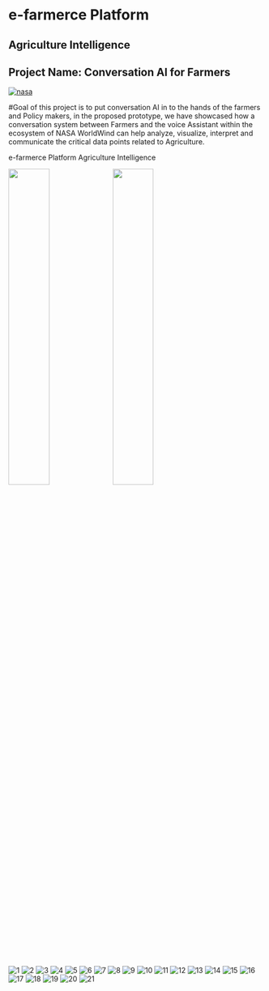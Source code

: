 
  <h1>e-farmerce Platform</h1>
  <h2>Agriculture Intelligence</h2>
  <h2>Project Name: Conversation AI for Farmers</h2>
  
  <a href="https://www.youtube.com/watch?v=P3kgYn_XqCw ">![nasa](https://user-images.githubusercontent.com/30501155/43628161-ca9fe0c2-9716-11e8-9ebf-9fe6958463eb.PNG)</a>


#Goal of this project is to put conversation AI in to the hands of the farmers and Policy makers, in the proposed prototype, we have showcased how a conversation system between Farmers and the voice Assistant within the ecosystem of NASA WorldWind can help analyze, visualize, interpret and communicate the critical data points related to Agriculture.

e-farmerce Platform
Agriculture Intelligence 

<img src="https://user-images.githubusercontent.com/30501155/43625638-bd7d4ad4-970b-11e8-8368-8e73f49c1126.png" width="40%">
<img src="https://user-images.githubusercontent.com/30501155/43625638-bd7d4ad4-970b-11e8-8368-8e73f49c1126.png" width="40%">

![1](https://user-images.githubusercontent.com/30501155/43625638-bd7d4ad4-970b-11e8-8368-8e73f49c1126.png)
![2](https://user-images.githubusercontent.com/30501155/43625640-c183ff06-970b-11e8-8381-71bc156fa2a7.JPG)
![3](https://user-images.githubusercontent.com/30501155/43625646-c5435614-970b-11e8-9977-5fb950adabc3.png)
![4](https://user-images.githubusercontent.com/30501155/43625654-cc4ad216-970b-11e8-8a9a-8b2e370ff153.png)
![5](https://user-images.githubusercontent.com/30501155/43625663-d51303e6-970b-11e8-85ac-406a5b537874.gif)
![6](https://user-images.githubusercontent.com/30501155/43625670-dcd6a0b0-970b-11e8-90e6-05869ba2abee.png)
![7](https://user-images.githubusercontent.com/30501155/43625678-e72f7ca8-970b-11e8-8012-6ec7ce3d8e8e.png)
![8](https://user-images.githubusercontent.com/30501155/43625682-eb2379d6-970b-11e8-884e-006bc1047a9c.png)
![9](https://user-images.githubusercontent.com/30501155/43625688-f31fd3b4-970b-11e8-8992-c11b60107fbf.png)
![10](https://user-images.githubusercontent.com/30501155/43625699-0044be6a-970c-11e8-9d43-ad683481367a.png)
![11](https://user-images.githubusercontent.com/30501155/43625728-25bd18ea-970c-11e8-82e2-1c6274bac946.png)
![12](https://user-images.githubusercontent.com/30501155/43625736-2e1ef4b8-970c-11e8-864b-451f86fb2ac4.png)
![13](https://user-images.githubusercontent.com/30501155/43625743-3b54be10-970c-11e8-859e-e9cb43a78718.png)
![14](https://user-images.githubusercontent.com/30501155/43625757-480a0156-970c-11e8-8ed9-1098bd34efca.png)
![15](https://user-images.githubusercontent.com/30501155/43625760-4e20f3b0-970c-11e8-83d3-e833a3415fa5.jpg)
![16](https://user-images.githubusercontent.com/30501155/43625771-5b6820e8-970c-11e8-97ae-606035a50ef7.jpg)
![17](https://user-images.githubusercontent.com/30501155/43625784-6b0de2a8-970c-11e8-977e-78f60bd2532b.jpg)
![18](https://user-images.githubusercontent.com/30501155/43625802-86dd95aa-970c-11e8-9a13-512ff35baa19.jpg)
![19](https://user-images.githubusercontent.com/30501155/43625803-871481d2-970c-11e8-8bd4-cf1d6545b000.jpg)
![20](https://user-images.githubusercontent.com/30501155/43625804-874ea3f8-970c-11e8-8e19-6a4938987706.jpg)
![21](https://user-images.githubusercontent.com/30501155/43625805-87848400-970c-11e8-94cf-7939c46bce4e.jpg)

